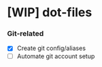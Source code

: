 # [WIP] dot-files

### Git-related
- [x] Create git config/aliases
- [ ] Automate git account setup
